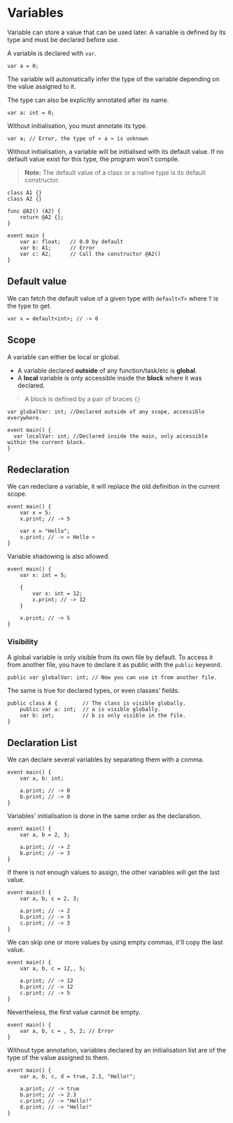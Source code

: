 # Variables

Variable can store a value that can be used later.
A variable is defined by its type and must be declared before use.

A variable is declared with `var`.
```grimoire
var a = 0;
```

The variable will automatically infer the type of the variable depending on the value assigned to it.

The type can also be explicitly annotated after its name.
```grimoire
var a: int = 0;
```

Without initialisation, you must annotate its type.
```grimoire
var a; // Error, the type of « a » is unknown
```

Without initialisation, a variable will be initialised with its default value.
If no default value exist for this type, the program won't compile.
> **Note:** The default value of a class or a native type is its default constructor.
```grimoire
class A1 {}
class A2 {}

func @A2() (A2) {
    return @A2 {};
}

event main {
    var a: float;   // 0.0 by default
    var b: A1;      // Error
    var c: A2;      // Call the constructor @A2()
}
```

## Default value

We can fetch the default value of a given type with `default<T>` where `T` is the type to get.
```grimoire
var x = default<int>; // -> 0
```

## Scope
A variable can either be local or global.
* A variable declared **outside** of any function/task/etc is **global**.
* A **local** variable is only accessible inside the **block** where it was declared.
> A block is defined by a pair of braces `{}`

```grimoire
var globalVar: int; //Declared outside of any scope, accessible everywhere.

event main() {
  var localVar: int; //Declared inside the main, only accessible within the current block.
}
```

## Redeclaration
We can redeclare a variable, it will replace the old definition in the current scope.
```grimoire
event main() {
    var x = 5;
    x.print; // -> 5

    var x = "Hello";
    x.print; // -> « Hello »
}
```

Variable shadowing is also allowed.
```grimoire
event main() {
    var x: int = 5;

    {
        var x: int = 12;
        x.print; // -> 12
    }

    x.print; // -> 5
}
```

### Visibility
A global variable is only visible from its own file by default.
To access it from another file, you have to declare it as public with the `public` keyword.
```grimoire
public var globalVar: int; // Now you can use it from another file.
```

The same is true for declared types, or even classes’ fields. 
```grimoire
public class A {        // The class is visible globally.
    public var a: int;  // a is visible globally.
    var b: int;         // b is only visible in the file.
}
```

## Declaration List

We can declare several variables by separating them with a comma.
```grimoire
event main() {
    var a, b: int;

    a.print; // -> 0
    b.print; // -> 0
}
```

Variables' initialisation is done in the same order as the declaration.
```grimoire
event main() {
    var a, b = 2, 3;

    a.print; // -> 2
    b.print; // -> 3
}
```

If there is not enough values to assign, the other variables will get the last value.
```grimoire
event main() {
    var a, b, c = 2, 3;

    a.print; // -> 2
    b.print; // -> 3
    c.print; // -> 3
}
```

We can skip one or more values by using empty commas, it'll copy the last value.
```grimoire
event main() {
    var a, b, c = 12,, 5;

    a.print; // -> 12
    b.print; // -> 12
    c.print; // -> 5
}
```

Nevertheless, the first value cannot be empty.
```grimoire
event main() {
    var a, b, c = , 5, 2; // Error
}
```

Without type annotation, variables declared by an initialisation list are of the type of the value assigned to them.
```grimoire
event main() {
    var a, b, c, d = true, 2.3, "Hello!";

    a.print; // -> true
    b.print; // -> 2.3
    c.print; // -> "Hello!"
    d.print; // -> "Hello!"
}
```